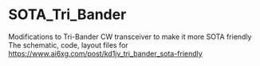 # SOTA_Tri_Bander
Modifications to Tri-Bander CW transceiver to make it more SOTA friendly 
The schematic, code, layout files for https://www.ai6xg.com/post/kd1jv_tri_bander_sota-friendly
